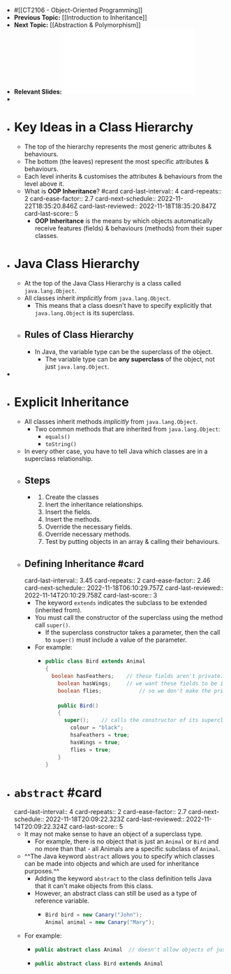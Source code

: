 - #[[CT2106 - Object-Oriented Programming]]
- **Previous Topic:** [[Introduction to Inheritance]]
- **Next Topic:** [[Abstraction & Polymorphism]]
- **Relevant Slides:** ![Lecture 11 and Lecture 12 ___2022.pdf](../assets/Lecture_11_and_Lecture_12_2022_1665648153439_0.pdf)
-
- # Key Ideas in a Class Hierarchy
	- The top of the hierarchy represents the most generic attributes & behaviours.
	- The bottom (the leaves) represent the most specific attributes & behaviours.
	- Each level inherits & customises the attributes & behaviours from the level above it.
	- What is **OOP Inheritance**? #card
	  card-last-interval:: 4
	  card-repeats:: 2
	  card-ease-factor:: 2.7
	  card-next-schedule:: 2022-11-22T18:35:20.846Z
	  card-last-reviewed:: 2022-11-18T18:35:20.847Z
	  card-last-score:: 5
		- **OOP Inheritance** is the means by which objects automatically receive features (fields) & behaviours (methods) from their super classes.
- # Java Class Hierarchy
	- At the top of the Java Class Hierarchy is a class called `java.lang.Object`.
	- All classes inherit *implicitly* from `java.lang.Object`.
		- This means that a class doesn't have to specify explicitly that `java.lang.Object` is its superclass.
	- ## Rules of Class Hierarchy
		- In Java, the variable type can be the superclass of the object.
			- The variable type can be **any superclass** of the object, not just `java.lang.Object`.
-
- # Explicit Inheritance
	- All classes inherit methods *implicitly* from `java.lang.Object`.
		- Two common methods that are inherited from `java.lang.Object`:
			- `equals()`
			- `toString()`
	- In every other case, you have to tell Java which classes are in a superclass relationship.
	- ## Steps
		- 1. Create the classes
		  2. Inert the inheritance relationships.
		  3. Insert the fields.
		  4. Insert the methods.
		  5. Override the necessary fields.
		  6. Override necessary methods.
		  7. Test by putting objects in an array & calling their behaviours.
	- ## Defining Inheritance #card
	  card-last-interval:: 3.45
	  card-repeats:: 2
	  card-ease-factor:: 2.46
	  card-next-schedule:: 2022-11-18T06:10:29.757Z
	  card-last-reviewed:: 2022-11-14T20:10:29.758Z
	  card-last-score:: 3
		- The keyword `extends` indicates the subclass to be extended (inherited from).
		- You must call the constructor of the superclass using the method call `super()`.
			- If the superclass constructor takes a parameter, then the call to `super()` must include a value of the parameter.
		- For example:
			- ```java
			  public class Bird extends Animal
			  {
			  	boolean hasFeathers;	// these fields aren't private.
			      boolean hasWings;		// we want these fields to be inherited
			      boolean flies;			// so we don't make the private.
			      
			      public Bird()
			      {
			      	super();	// calls the constructor of its superclass - Animal
			          colour = "black";
			          hsaFeathers = true;
			          hasWings = true;
			          flies = true;
			      }
			  }
			  ```
- # `abstract` #card
  card-last-interval:: 4
  card-repeats:: 2
  card-ease-factor:: 2.7
  card-next-schedule:: 2022-11-18T20:09:22.323Z
  card-last-reviewed:: 2022-11-14T20:09:22.324Z
  card-last-score:: 5
	- It may not make sense to have an object of a superclass type.
		- For example, there is no object that is just an `Animal` or `Bird` and no more than that - all Animals are a specific subclass of `Animal`.
	- ^^The Java keyword `abstract` allows you to specify which classes can be made into objects and which are used for inheritance purposes.^^
		- Adding the keyword `abstract` to the class definition tells Java that it can't make objects from this class.
		- However, an abstract class can still be used as a type of reference variable.
			- ```java
			  Bird bird = new Canary("John");
			  Animal animal = new Canary("Mary");
			  ```
	- For example:
		- ```java
		  public abstract class Animal	// doesn't allow objects of just type Animal
		  ```
		- ```java
		  public abstract class Bird extends Animal
		  ```